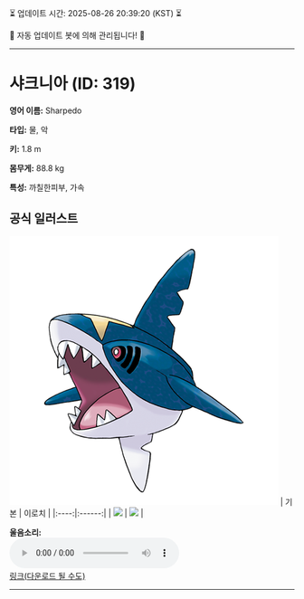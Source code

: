 
⏳ 업데이트 시간: 2025-08-26 20:39:20 (KST) ⏳

🤖 자동 업데이트 봇에 의해 관리됩니다! 🤖

---

# 샤크니아 (ID: 319)
**영어 이름:** Sharpedo

**타입:** 물, 악

**키:** 1.8 m

**몸무게:** 88.8 kg

**특성:** 까칠한피부, 가속

## 공식 일러스트
![](https://raw.githubusercontent.com/PokeAPI/sprites/master/sprites/pokemon/other/official-artwork/319.png)
| 기본 | 이로치 |
|:----:|:------:|
| <img src="http://play.pokemonshowdown.com/sprites/ani/sharpedo.gif" width="200"> | <img src="http://play.pokemonshowdown.com/sprites/ani-shiny/sharpedo.gif" width="200"> |

**울음소리:**<br><audio controls src="https://raw.githubusercontent.com/PokeAPI/cries/main/cries/pokemon/latest/319.ogg"></audio><br> [링크(다운로드 될 수도)](https://raw.githubusercontent.com/PokeAPI/cries/main/cries/pokemon/latest/319.ogg)


---

